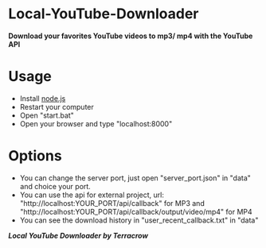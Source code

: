 # Local-YouTube-Downloader
**Download your favorites YouTube videos to mp3/ mp4 with the YouTube API**

# Usage
- Install [node.js](https://node.js.org)
- Restart your computer
- Open "start.bat"
- Open your browser and type "localhost:8000"

# Options
- You can change the server port, just open "server_port.json" in "data" and choice your port.
- You can use the api for external project, url: "http://localhost:YOUR_PORT/api/callback" for MP3 and "http://localhost:YOUR_PORT/api/callback/output/video/mp4" for MP4
- You can see the download history in "user_recent_callback.txt" in "data"

***Local YouTube Downloader by Terracrow***

